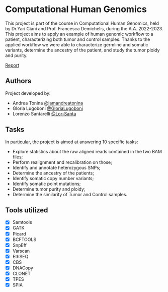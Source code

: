 # Computational Human Genomics
This project is part of the course in Computational Human Genomics, held by Dr.Yari Ciani and Prof. Francesca Demichelis, during the A.A. 2022-2023. 
This project aims to apply an example of human genomic workflow to a patient, characterizing both tumor and control samples. Thanks to the applied workflow we were able to characterize germline and somatic variants, determine the ancestry of the patient, and study the tumor ploidy and purity.

[Report](https://github.com/iamandreatonina/Computational_Human_Genomics/blob/main/Report_finale.pdf)

## Authors

Project developed by: 
  * Andrea Tonina  [@iamandreatonina](https://github.com/iamandreatonina)
  * Gloria Lugoboni [@GloriaLugoboni](https://github.com/GloriaLugoboni)
  * Lorenzo Santarelli [@Lor-Santa](https://github.com/Lor-Santa)

## Tasks
In particular, the project is aimed at answering 10 specific tasks:
 * Explore statistics about the raw aligned reads contained in the two BAM files;
 * Perform realignment and recalibration on those;
 * Identify and annotate heterozygous SNPs;
 * Determine the ancestry of the patients;
 * Identify somatic copy number variants;
 * Identify somatic point mutations;
 * Determine tumor purity and ploidy;
 * Determine the similarity of Tumor and Control samples.

## Tools utilized 
- [X] Samtools
- [X] GATK 
- [X] Picard
- [X] BCFTOOLS
- [X] SnpEff
- [X] Varscan
- [X] EthSEQ
- [X] CBS
- [X] DNACopy
- [X] CLONET
- [X] TPES
- [X] SPIA
